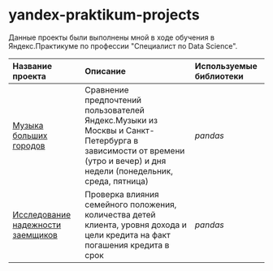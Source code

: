 # yandex-praktikum-projects
Данные проекты были выполнены мной в ходе обучения в Яндекс.Практикуме по профессии "Специалист по Data Science".

| Название проекта | Описание | Используемые библиотеки | 
| :---------------------- | :---------------------- | :---------------------- |
| [Музыка больших городов](https://github.com/azhe30/yandex-praktikum-projects/tree/main/big_cities_music) | Сравнение предпочтений пользователей Яндекс.Музыки из Москвы и Санкт-Петербурга в зависимости от времени (утро и вечер) и дня недели (понедельник, среда, пятница)| *pandas* |
| [Исследование надежности заемщиков](https://github.com/azhe30/yandex-praktikum-projects/tree/main/borrower_reliability_research) | Проверка влияния семейного положения, количества детей клиента, уровня дохода и цели кредита на факт погашения кредита в срок| *pandas* |
